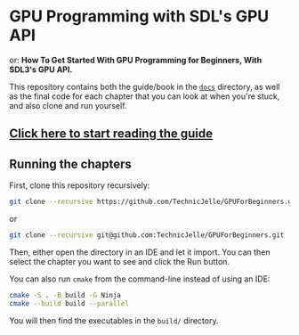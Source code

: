 # GPU Programming with SDL's GPU API

or: **How To Get Started With GPU Programming for Beginners, With SDL3's GPU API.**

This repository contains both the guide/book in the [`docs`](docs) directory,
as well as the final code for each chapter that you can look at when you're stuck,
and also clone and run yourself.

## [Click here to start reading the guide](docs/README.md)

## Running the chapters

First, clone this repository recursively:

```sh
git clone --recursive https://github.com/TechnicJelle/GPUForBeginners.git
```

or

```sh
git clone --recursive git@github.com:TechnicJelle/GPUForBeginners.git
```

Then, either open the directory in an IDE and let it import.
You can then select the chapter you want to see and click the Run button.

You can also run `cmake` from the command-line instead of using an IDE:

```sh
cmake -S . -B build -G Ninja
cmake --build build --parallel
```

You will then find the executables in the `build/` directory.

